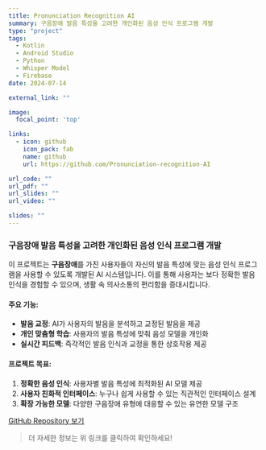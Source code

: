 ```yaml
---
title: Pronunciation Recognition AI
summary: 구음장애 발음 특성을 고려한 개인화된 음성 인식 프로그램 개발
type: "project"
tags:
  - Kotlin
  - Android Studio
  - Python
  - Whisper Model
  - Firebase
date: 2024-07-14

external_link: ""

image:
  focal_point: 'top'

links:
  - icon: github
    icon_pack: fab
    name: github
    url: https://github.com/Pronunciation-recognition-AI

url_code: ""
url_pdf: ""
url_slides: ""
url_video: ""

slides: ""
---
```

<div class="justify-text">

### 구음장애 발음 특성을 고려한 개인화된 음성 인식 프로그램 개발

이 프로젝트는 **구음장애**를 가진 사용자들이 자신의 발음 특성에 맞는 음성 인식 프로그램을 사용할 수 있도록 개발된 AI 시스템입니다. 이를 통해 사용자는 보다 정확한 발음 인식을 경험할 수 있으며, 생활 속 의사소통의 편리함을 증대시킵니다.

#### 주요 기능:
- **발음 교정**: AI가 사용자의 발음을 분석하고 교정된 발음을 제공
- **개인 맞춤형 학습**: 사용자의 발음 특성에 맞춰 음성 모델을 개인화
- **실시간 피드백**: 즉각적인 발음 인식과 교정을 통한 상호작용 제공

#### 프로젝트 목표:
1. **정확한 음성 인식**: 사용자별 발음 특성에 최적화된 AI 모델 제공
2. **사용자 친화적 인터페이스**: 누구나 쉽게 사용할 수 있는 직관적인 인터페이스 설계
3. **확장 가능한 모델**: 다양한 구음장애 유형에 대응할 수 있는 유연한 모델 구조

[GitHub Repository 보기](https://github.com/Pronunciation-recognition-AI)

> 더 자세한 정보는 위 링크를 클릭하여 확인하세요!


